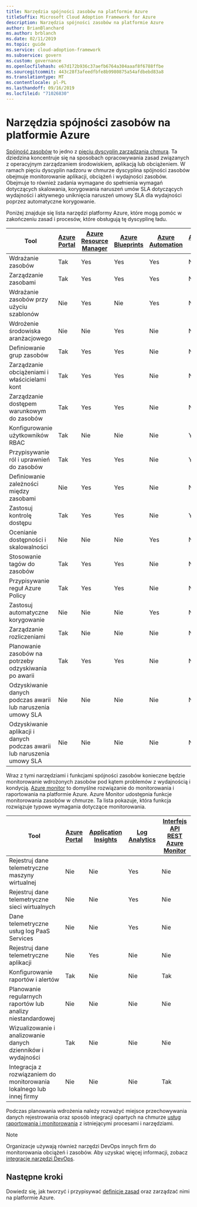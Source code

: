 ```yaml
---
title: Narzędzia spójności zasobów na platformie Azure
titleSuffix: Microsoft Cloud Adoption Framework for Azure
description: Narzędzia spójności zasobów na platformie Azure
author: BrianBlanchard
ms.author: brblanch
ms.date: 02/11/2019
ms.topic: guide
ms.service: cloud-adoption-framework
ms.subservice: govern
ms.custom: governance
ms.openlocfilehash: e67d172b936c37aefb6764a304aaaf8f6788ffbe
ms.sourcegitcommit: 443c28f3afeedfbfe8b9980875a54afdbebd83a8
ms.translationtype: MT
ms.contentlocale: pl-PL
ms.lasthandoff: 09/16/2019
ms.locfileid: "71026830"
---
```

# <a name="resource-consistency-tools-in-azure"></a>Narzędzia spójności zasobów na platformie Azure

[Spójność zasobów](./index.md) to jedno z [pięciu dyscyplin zarządzania chmurą](../governance-disciplines.md). Ta dziedzina koncentruje się na sposobach opracowywania zasad związanych z operacyjnym zarządzaniem środowiskiem, aplikacją lub obciążeniem. W ramach pięciu dyscyplin nadzoru w chmurze dyscyplina spójności zasobów obejmuje monitorowanie aplikacji, obciążeń i wydajności zasobów. Obejmuje to również zadania wymagane do spełnienia wymagań dotyczących skalowania, korygowania naruszeń umów SLA dotyczących wydajności i aktywnego uniknięcia naruszeń umowy SLA dla wydajności poprzez automatyczne korygowanie.

Poniżej znajduje się lista narzędzi platformy Azure, które mogą pomóc w zakończeniu zasad i procesów, które obsługują tę dyscyplinę ładu.

| Tool | [Azure Portal](https://azure.microsoft.com/features/azure-portal)  | [Azure Resource Manager](https://docs.microsoft.com/azure/azure-resource-manager/resource-group-overview)  | [Azure Blueprints](https://docs.microsoft.com/azure/governance/blueprints/overview) | [Azure Automation](https://docs.microsoft.com/azure/automation/automation-intro) | [Azure AD](https://docs.microsoft.com/azure/active-directory/fundamentals/active-directory-whatis) | [Azure Backup](https://docs.microsoft.com/azure/backup/backup-introduction-to-azure-backup) | [Azure Site Recovery](https://docs.microsoft.com/azure/site-recovery/site-recovery-overview) |
|---------|---------|---------|---------|---------|---------|---------|---------|
| Wdrażanie zasobów                             | Tak | Yes | Yes | Yes | Nie  | Nie | Nie |
| Zarządzanie zasobami                             | Tak | Yes | Yes | Yes | Nie  | Nie | Nie |
| Wdrażanie zasobów przy użyciu szablonów             | Nie  | Yes | Nie  | Yes | Nie  | Nie | Nie |
| Wdrożenie środowiska aranżacjowego          | Nie  | Nie  | Yes | Nie  | Nie  | Nie | Nie |
| Definiowanie grup zasobów                       | Tak | Yes | Yes | Nie  | Nie  | Nie | Nie |
| Zarządzanie obciążeniami i właścicielami kont           | Tak | Yes | Yes | Nie  | Nie  | Nie | Nie |
| Zarządzanie dostępem warunkowym do zasobów       | Tak | Yes | Yes | Nie  | Nie  | Nie | Nie |
| Konfigurowanie użytkowników RBAC                         | Tak | Nie  | Nie  | Nie  | Yes | Nie | Nie |
| Przypisywanie ról i uprawnień do zasobów | Tak | Yes | Yes | Nie  | Yes | Nie | Nie |
| Definiowanie zależności między zasobami        | Nie  | Yes | Yes | Nie  | Nie  | Nie | Nie |
| Zastosuj kontrolę dostępu                         | Tak | Yes | Yes | Nie  | Yes | Nie | Nie |
| Ocenianie dostępności i skalowalności          | Nie  | Nie  | Nie  | Yes | Nie  | Nie | Nie |
| Stosowanie tagów do zasobów                      | Tak | Yes | Yes | Nie  | Nie  | Nie | Nie |
| Przypisywanie reguł Azure Policy                    | Tak | Yes | Yes | Nie  | Nie  | Nie | Nie |
| Zastosuj automatyczne korygowanie                  | Nie  | Nie  | Nie  | Yes | Nie  | Nie | Nie |
| Zarządzanie rozliczeniami                               | Tak | Nie  | Nie  | Nie  | Nie  | Nie | Nie |
| Planowanie zasobów na potrzeby odzyskiwania po awarii         | Tak | Yes | Yes | Nie  | Nie  | Yes | Tak |
|Odzyskiwanie danych podczas awarii lub naruszenia umowy SLA     | Nie | Nie  | Nie  | Nie  | Nie  | Yes | Tak |
|Odzyskiwanie aplikacji i danych podczas awarii lub naruszenia umowy SLA     | Nie | Nie  | Nie  | Nie  | Nie  | Yes | Tak |

Wraz z tymi narzędziami i funkcjami spójności zasobów konieczne będzie monitorowanie wdrożonych zasobów pod kątem problemów z wydajnością i kondycją. [Azure monitor](https://docs.microsoft.com/azure/azure-monitor/overview) to domyślne rozwiązanie do monitorowania i raportowania na platformie Azure. Azure Monitor udostępnia funkcje monitorowania zasobów w chmurze. Ta lista pokazuje, która funkcja rozwiązuje typowe wymagania dotyczące monitorowania.

| Tool | [Azure Portal](https://azure.microsoft.com/features/azure-portal) | [Application Insights](https://docs.microsoft.com/azure/application-insights/app-insights-overview) | [Log Analytics](https://docs.microsoft.com/azure/azure-monitor/log-query/log-query-overview) | [Interfejs API REST Azure Monitor](https://docs.microsoft.com/rest/api/monitor) |
|----------------------------------------------------|--------------|----------------------|---------------|------------------------|
| Rejestruj dane telemetryczne maszyny wirtualnej                 | Nie           | Nie                   | Yes           | Nie                     |
| Rejestruj dane telemetryczne sieci wirtualnych              | Nie           | Nie                   | Yes           | Nie                     |
| Dane telemetryczne usług log PaaS Services                   | Nie           | Nie                   | Yes           | Nie                     |
| Rejestruj dane telemetryczne aplikacji                     | Nie           | Yes                  | Nie            | Nie                     |
| Konfigurowanie raportów i alertów                       | Tak          | Nie                   | Nie            | Tak                    |
| Planowanie regularnych raportów lub analizy niestandardowej        | Nie           | Nie                   | Nie            | Nie                     |
| Wizualizowanie i analizowanie danych dzienników i wydajności     | Tak          | Nie                   | Nie            | Nie                     |
| Integracja z rozwiązaniem do monitorowania lokalnego lub innej firmy     | Nie           | Nie                   | Nie            | Tak                    |

Podczas planowania wdrożenia należy rozważyć miejsce przechowywania danych rejestrowania oraz sposób integracji opartych na chmurze [usług raportowania i monitorowania](../../decision-guides/logging-and-reporting/index.md) z istniejącymi procesami i narzędziami.

> [!NOTE]
> Organizacje używają również narzędzi DevOps innych firm do monitorowania obciążeń i zasobów. Aby uzyskać więcej informacji, zobacz [integracje narzędzi DevOps](https://azure.microsoft.com/products/devops-tool-integrations).

## <a name="next-steps"></a>Następne kroki

Dowiedz się, jak tworzyć i przypisywać [definicje zasad](https://docs.microsoft.com/azure/governance/policy) oraz zarządzać nimi na platformie Azure.
